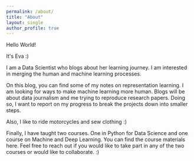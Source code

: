 ```yaml
---
permalink: /about/
title: "About"
layout: single
author_profile: true
---
```

Hello World!

It's Eva :)

I am a Data Scientist who blogs about her learning journey. I am interested in merging the human and machine learning processes. 

On this blog, you can find some of my notes on representation learning. I am looking for ways to make machine learning more human. Blogs will be about data journalism and me trying to reproduce research papers. Doing so, I want to report on my progress to break the projects down into smaller steps.

Also, I like to ride motorcycles and sew clothing :)

Finally, I have taught two courses. One in Python for Data Science and one course on Machine and Deep Learning. You can find the course materials here. Feel free to reach out if you would like to take part in any of the two courses or would like to collaborate. :)

